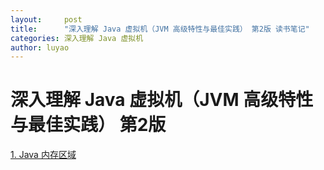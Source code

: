 ```yaml
---
layout:     post
title:      "深入理解 Java 虚拟机（JVM 高级特性与最佳实践） 第2版 读书笔记"
categories: 深入理解 Java 虚拟机
author: luyao
---
```


# 深入理解 Java 虚拟机（JVM 高级特性与最佳实践） 第2版

[1. Java 内存区域](2017-09-07-java-runtime-area.md)

